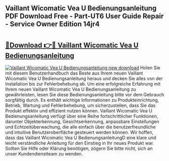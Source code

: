 ## Vaillant Wicomatic Vea U Bedienungsanleitung PDF Download Free - Part-UT6 User Guide Repair - Service Owner Edition 14jr4

# <h2><a href="http://df5g90h.blite.top/?on=Vaillant+Wicomatic+Vea+U+Bedienungsanleitung">🔗Download 👉🔴 Vaillant Wicomatic Vea U Bedienungsanleitung</a></h2>

[![Vaillant Wicomatic Vea U Bedienungsanleitung new download](https://i.imgur.com/lujVjoI.png)](http://df5g90h.blite.top/?on=Vaillant+Wicomatic+Vea+U+Bedienungsanleitung)
Holen Sie mit diesem Benutzerhandbuch das Beste aus Ihrem neuen Vaillant Wicomatic Vea U Bedienungsanleitung heraus und decken Sie alles von der Installation bis zur Fehlerbehebung ab. Um eine erfolgreiche Erfahrung mit Ihrem neuen Vaillant Wicomatic Vea U Bedienungsanleitung zu gewährleisten, lesen Sie diese Bedienungsanleitung bitte vor dem Gebrauch sorgfältig durch. Es enthält wichtige Informationen zu Produkteinrichtung, Betrieb, Wartung und Fehlerbehebung, um sicherzustellen, dass Sie das Produkt effektiv und effizient nutzen können. Vaillant Wicomatic Vea U Bedienungsanleitung verfügt über eine Reihe fortschrittlicher Funktionen, darunter Objekterkennung, Gesichtserkennung, anpassbare Einstellungen und Echtzeitüberwachung, die alle einfach über die benutzerfreundliche und intuitive Benutzeroberfläche gesteuert werden können. Wir hoffen, dass das Vaillant Wicomatic Vea U BedienungsanleitungD eine klare und leicht verständliche Anleitung für den Einstieg in Ihr neues Produkt war. Sollten Sie Hilfe oder Klärung benötigen, zögern Sie bitte nicht, sich an unser Kundendienstteam zu wenden.
